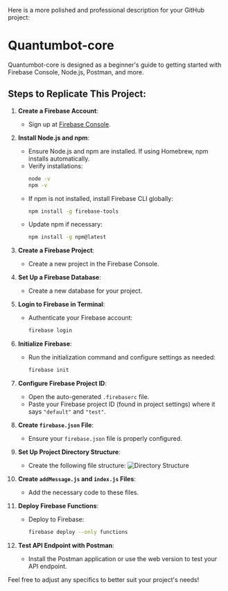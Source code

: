 Here is a more polished and professional description for your GitHub project:

# Quantumbot-core

Quantumbot-core is designed as a beginner's guide to getting started with Firebase Console, Node.js, Postman, and more.

## Steps to Replicate This Project:

1. **Create a Firebase Account**:
   - Sign up at [Firebase Console](https://console.firebase.google.com).

2. **Install Node.js and npm**:
   - Ensure Node.js and npm are installed. If using Homebrew, npm installs automatically.
   - Verify installations:
     ```bash
     node -v
     npm -v
     ```
   - If npm is not installed, install Firebase CLI globally:
     ```bash
     npm install -g firebase-tools
     ```
   - Update npm if necessary:
     ```bash
     npm install -g npm@latest
     ```

3. **Create a Firebase Project**:
   - Create a new project in the Firebase Console.

4. **Set Up a Firebase Database**:
   - Create a new database for your project.

5. **Login to Firebase in Terminal**:
   - Authenticate your Firebase account:
     ```bash
     firebase login
     ```

6. **Initialize Firebase**:
   - Run the initialization command and configure settings as needed:
     ```bash
     firebase init
     ```

7. **Configure Firebase Project ID**:
   - Open the auto-generated `.firebaserc` file.
   - Paste your Firebase project ID (found in project settings) where it says `"default"` and `"test"`.

8. **Create `firebase.json` File**:
   - Ensure your `firebase.json` file is properly configured.

9. **Set Up Project Directory Structure**:
   - Create the following file structure:
     ![Directory Structure](https://github.com/Sadra-Sh/Quantumbot-core/assets/143111135/c48f8935-c83a-424f-91c9-da4274249d16)

10. **Create `addMessage.js` and `index.js` Files**:
    - Add the necessary code to these files.

11. **Deploy Firebase Functions**:
    - Deploy to Firebase:
      ```bash
      firebase deploy --only functions
      ```

12. **Test API Endpoint with Postman**:
    - Install the Postman application or use the web version to test your API endpoint.

Feel free to adjust any specifics to better suit your project's needs!
